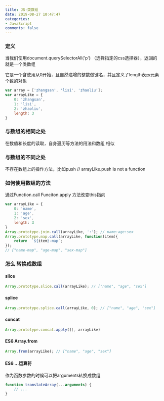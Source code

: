 ```yaml
---
title: JS-类数组
date: 2019-08-27 10:47:47
categories:
- JavaScript
comments: false
---
```


### 定义

当我们使用document.querySelectorAll('p') （选择指定的css选择器），返回的就是一个类数组

它是一个含使用从0开始，且自然递增的整数做键名，并且定义了length表示元素个数的对象

<!-- more -->

```js
var array = ['zhangsan', 'lisi', 'zhaoliu'];
var arrayLike = {
    0: 'zhangsan',
    1: 'lisi',
    2: 'zhaoliu',
    length: 3
}
```

### 与数组的相同之处
在数值和长度的读取，自身遍历等方法的用法和数组 相似

### 与数组的不同之处
不存在数组上的操作方法，比如push // arrayLike.push is not a function

### 如何使用数组的方法
通过Function.call Funciton.apply 方法改变this指向

```js
var arrayLike = {
    0: 'name',
    1: 'age',
    2: 'sex',
    length: 3
}
Array.prototype.join.call(arrayLike, ':'); // name:age:sex
Array.prototype.map.call(arrayLike, function(item){
    return  `${item}-map`;
});
// ["name-map", "age-map", "sex-map"]
```

### 怎么 转换成数组
#### slice
```js
Array.prototype.slice.call(arrayLike); // ["name", "age", "sex"] 
```

#### splice
```js
Array.prototype.splice.call(arrayLike, 0); // ["name", "age", "sex"] 
```

#### concat
```js
Array.prototype.concat.apply([], arrayLike)
```

#### ES6 Array.from
```js
Array.from(arrayLike); // ["name", "age", "sex"] 
```

#### ES6 ...运算符 

作为函数参数的时候可以把arguments转换成数组

```js
function translateArray(...arguments) {
    // ...
} 
```

